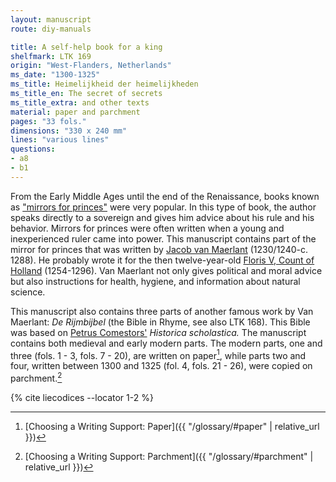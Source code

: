 ```yaml
---
layout: manuscript
route: diy-manuals

title: A self-help book for a king
shelfmark: LTK 169
origin: "West-Flanders, Netherlands"
ms_date: "1300-1325"
ms_title: Heimelijkheid der heimelijkheden
ms_title_en: The secret of secrets
ms_title_extra: and other texts
material: paper and parchment
pages: "33 fols."
dimensions: "330 x 240 mm"
lines: "various lines"
questions:
- a8
- b1
---
```


From the Early Middle Ages until the end of the Renaissance, books known
as ["mirrors for
princes"](https://en.wikipedia.org/wiki/Mirrors_for_princes) were very
popular. In this type of book, the author speaks directly to a sovereign
and gives him advice about his rule and his behavior. Mirrors for
princes were often written when a young and inexperienced ruler came
into power. This manuscript contains part of the mirror for princes that
was written by [Jacob van
Maerlant](https://en.wikipedia.org/wiki/Jacob_van_Maerlant)
(1230/1240-c. 1288). He probably wrote it for the then twelve-year-old
[Floris V, Count of
Holland](https://en.wikipedia.org/wiki/Floris_V,_Count_of_Holland)
(1254-1296). Van Maerlant not only gives political and moral advice but
also instructions for health, hygiene, and information about natural
science.

This manuscript also contains three parts of another famous work by Van
Maerlant: *De Rijmbijbel* (the Bible in Rhyme, see also LTK 168). This
Bible was based on [Petrus
Comestors'](https://en.wikipedia.org/wiki/Petrus_Comestor) *Historica
scholastica.* The manuscript contains both medieval and early modern
parts. The modern parts, one and three (fols. <span data-fol="1r" class="fref">1</span> - <span data-fol="3v" class="fref">3</span>, fols. <span data-fol="7r" class="fref">7</span> - <span data-fol="20v" class="fref">20</span>), are
written on paper[^1], while parts two and four, written between 1300 and
1325 (fol. <span data-fol="4r" class="fref">4</span>, fols. <span data-fol="21r" class="fref">21</span> - <span data-fol="26v" class="fref">26</span>), were copied on parchment.[^2]

[^1]: [Choosing a Writing Support: Paper]({{ "/glossary/#paper" | relative_url }})

[^2]: [Choosing a Writing Support: Parchment]({{ "/glossary/#parchment" | relative_url }})

{% cite liecodices --locator 1-2 %}
